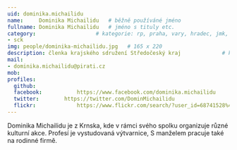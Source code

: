 ```yaml
---
uid: dominika.michailidu
name:     Dominika Michailidu  	# běžně používáné jméno
fullname: Dominika Michailidu  	# jméno s tituly etc.
category:                 	# kategorie: rp, praha, vary, hradec, jmk, senat
- sck
img: people/dominika-michailidu.jpg   # 165 x 220
description: členka krajského sdružení Středočeský kraj            	# kratký popis, max 160 znaků
mail:
- dominika.michailidu@pirati.cz
mob:			  
profiles:
  github:                 
  facebook: 		  https://www.facebook.com/dominika.michailidu
  twitter: 		  https://twitter.com/DominMichailidu
  flickr:     		  https://www.flickr.com/search/?user_id=68741528%40N03&sort=date-taken-desc&text=dominika%20michailidu&view_all=1
---
```


Dominika Michailidu je z Krnska, kde v rámci svého spolku organizuje různé kulturní akce. Profesí je vystudovaná výtvarnice, S manželem pracuje také na rodinné firmě. 
